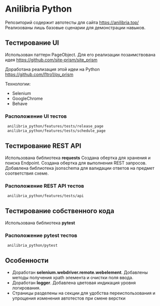 # Anilibria Python

Репозиторий содержит автотесты для сайта https://anilibria.top/
Реализованы лишь базовые сценарии для демонстрации навыков.
## Тестирование UI
Использован паттерн PageObject.
Для его реализации позаимствована идея https://github.com/site-prism/site_prism

Доработана реализация этой идеи на Python https://github.com/l1tro1/py_prism

Технологии:
- Selenium
- GoogleChrome
- Behave
### Расположение UI тестов
 ```bash
  anilibria_python/features/tests/release_page
  anilibria_python/features/tests/schedule_page
 ```

## Тестирование REST API
Использована библиотека **requests**
Создана обертка для хранения и поиска Endpoint. Создана обертка для выполнения REST запросов.
Добавлена библиотека jsonschema для валидации ответов на предмет соответствия схеме.
### Расположение REST API тестов
 ```bash
  anilibria_python/features/tests/api
 ```
## Тестирование собственного кода
Использована библиотека **pytest**
### Расположение pytest тестов
 ```bash
  anilibria_python/pytest
 ```

## Особенности
- Доработан **selenium.webdriver.remote.webelement**. Добавлены методы получения xpath элемента и очистки поля ввода.
- Доработан **logger**. Добавлена цветовая индикация уровня логирования.
- Страницы разделены на секции для удобства переиспользования и упрощения изменения автотестов при смене верстки
